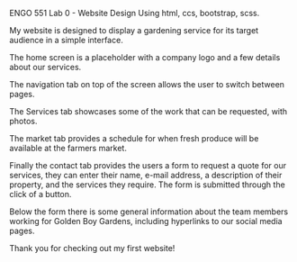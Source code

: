 ENGO 551 Lab 0 - Website Design Using html, ccs, bootstrap, scss.

My website is designed to display a gardening service for its target audience in a simple interface.

The home screen is a placeholder with a company logo and a few details about our services. 

The navigation tab on top of the screen allows the user to switch between pages. 

The Services tab showcases some of the work that can be requested, with photos. 

The market tab provides a schedule for when fresh produce will be available at the farmers market. 

Finally the contact tab provides the users a form to request a quote for our services, they can enter their name, e-mail address, a description of their property, and the services they require. The form is submitted through the click of a button. 

Below the form there is some general information about the team members working for Golden Boy Gardens, including hyperlinks to our social media pages. 

Thank you for checking out my first website!
